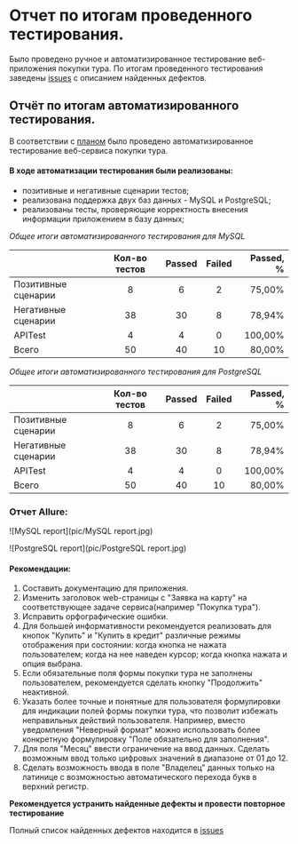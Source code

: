 # Отчет по итогам проведенного тестирования.
Было проведено ручное и автоматизированное тестирование веб-приложения покупки тура.
По итогам проведенного тестирования заведены [issues](https://github.com/Andrey-Shelikhanov/Diploma.QA.Engineer/issues) с описанием найденных дефектов.

## Отчёт по итогам автоматизированного тестирования.

В соответствии с [планом](https://github.com/Andrey-Shelikhanov/Diploma.QA.Engineer/blob/main/documentation/Plan.md) было проведено автоматизированное тестирование веб-сервиса покупки тура.

#### В ходе автоматизации тестирования были реализованы:
- позитивные и негативные сценарии тестов;
- реализована поддержка двух баз данных - MySQL и PostgreSQL;
- реализованы тесты, проверяющие корректность внесения информации приложением в базу данных;

*Общее итоги автоматизированного тестирования для MySQL*


|                     | Кол-во тестов | Passed | Failed | Passed, % |
|:--------------------|:-------------:|:------:|:------:|----------:|
| Позитивные сценарии |       8       |   6    |   2    |    75,00% |
| Негативные сценарии |      38       |   30   |   8    |    78,94% |
| APITest             |       4       |   4    |   0    |   100,00% |
| Всего               |      50       |   40   |   10   |    80,00% |


*Общее итоги автоматизированного тестирования для PostgreSQL*


|                     | Кол-во тестов | Passed | Failed | Passed, % |
|:--------------------|:-------------:|:------:|:------:|----------:|
| Позитивные сценарии |       8       |   6    |   2    |    75,00% |
| Негативные сценарии |      38       |   30   |   8    |    78,94% |
| APITest             |       4       |   4    |   0    |   100,00% |
| Всего               |      50       |   40   |   10   |    80,00% |

### Отчет Allure:
![MySQL report](pic/MySQL report.jpg)


![PostgreSQL report](pic/PostgreSQL report.jpg)

#### Рекомендации:
1. Составить документацию для приложения.
2. Изменить заголовок web-страницы с "Заявка на карту" на соответствующее задаче сервиса(например "Покупка тура").
3. Исправить орфографические ошибки.
4. Для большей информативности рекомендуется реализовать для кнопок "Купить" и "Купить в кредит" различные режимы отображения при состоянии: когда кнопка не нажата пользователем; когда на нее наведен курсор; когда кнопка нажата и опция выбрана.
5. Если обязательные поля формы покупки тура не заполнены пользователем, рекомендуется сделать кнопку "Продолжить" неактивной.
6. Указать более точные и понятные для пользователя формулировки для индикации полей формы покупки тура, что позволит избежать неправильных действий пользователя. Например, вместо уведомления "Неверный формат" можно использовать более конкретную формулировку "Поле обязательно для заполнения".
7. Для поля "Месяц" ввести ограничение на ввод данных. Сделать возможным ввод только цифровых значений в диапазоне от 01 до 12.
8. Сделать возможность ввода в поле "Владелец" данных только на латинице с возможностью автоматического перехода букв в верхний регистр.

**Рекомендуется устранить найденные дефекты и провести повторное тестирование**

Полный список найденных дефектов находится в [issues](https://github.com/Andrey-Shelikhanov/Diploma.QA.Engineer/issues)

